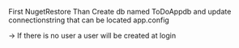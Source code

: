 First NugetRestore
Than Create db named ToDoAppdb 
and update connectionstring that can be located app.config

-> If there is no user a user will be created at login